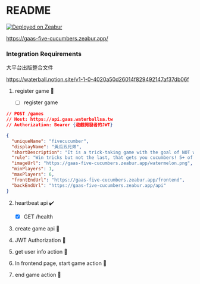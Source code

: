 # README

[![Deployed on Zeabur](https://zeabur.com/deployed-on-zeabur-dark.svg)](https://zeabur.com?referralCode=noracami&utm_source=noracami)

https://gaas-five-cucumbers.zeabur.app/

### Integration Requirements

大平台出版整合文件

https://waterball.notion.site/v1-1-0-4020a50d26014f829492147af37db06f

1. register game 🚧

   - [ ] register game

```json
// POST /games
// Host: https://api.gaas.waterballsa.tw
// Authorization: Bearer {遊戲開發者的JWT}

{
  "uniqueName": "fivecucumber",
  "displayName": "黃瓜五兄弟",
  "shortDescription": "It is a trick-taking game with the goal of NOT winning the last trick!",
  "rule": "Win tricks but not the last, that gets you cucumbers! 5+ of those and you're out!\nhttps://boardgamegeek.com/boardgame/147768/five-cucumbers",
  "imageUrl": "https://gaas-five-cucumbers.zeabur.app/watermelon.png",
  "minPlayers": 1,
  "maxPlayers": 6,
  "frontEndUrl": "https://gaas-five-cucumbers.zeabur.app/frontend",
  "backEndUrl": "https://gaas-five-cucumbers.zeabur.app/api"
}
```

2. heartbeat api ✔️

   - [x] GET /health

3. create game api 📝

4. JWT Authorization 📝

5. get user info action 📝

6. In frontend page, start game action 📝

7. end game action 📝
